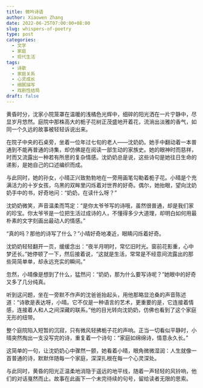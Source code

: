 ```yaml
---
title: 微吟诗语
author: Xiaowen Zhang
date: 2022-06-25T07:00:00+08:00
slug: whispers-of-poetry
type: post
categories:
  - 文学
  - 家庭
  - 现代生活
tags:
  - 诗歌
  - 家庭关系
  - 心灵成长
  - 细腻描写
  - 戏剧性结局
draft: false
---
```


黄昏时分，沈家小院笼罩在温暖的浅橘色光辉中，细碎的阳光洒在一片宁静中，尽显岁月悠然。庭院中那株高大的栀子花树正茂盛地开着花，流淌出淡雅的香气，如同一个久远的故事被轻轻诉说出来。

在院子中央的石桌旁，坐着一位年过七旬的老人——沈奶奶。她手中翻动着一本普通到不能再普通的诗集，却仿佛是在阅读一部生动的家族史。她的眼神时而慈祥，时而又流露出一种若有所思的复杂情感。沈奶奶总是说，这些诗句是她往日生命的递影，是她自己的口述编织而成。

与此同时，她的孙女，小晴正兴致勃勃地在一旁用画笔勾勒着栀子花。小晴是个充满活力的十岁女孩，乌黑的双眸里闪烁着对世界的好奇。偶尔，她抬眼，望向沈奶奶手中的书，好奇地问：“奶奶，在读什么呀？”

沈奶奶微笑，声音温柔而笃定：“是你太爷爷写的诗哦，虽然很普通，却是我们家的珍宝。你太爷爷是一位把生活过成诗的人，不懂得多少大道理，却明白如何用最朴素的文字刻画出最动人的情感。”

“真的吗？那他的诗写了什么？”小晴好奇地凑近，眼睛闪烁着好奇。

沈奶奶轻轻翻开一页，缓缓念出：“夜半月明时，常忆旧时光。窗前花影重，心中梦还长。”她停顿了一下，然后接着说，“这就是生活，常常是不经意间流露出的那些简简单单，却永远充实的瞬间。”

忽然，小晴像是想到了什么，猛然问：“奶奶，那为什么要写诗呢？”她眼中的好奇又多了几分纯真。

听到这问题，坐在一旁默不作声的沈爸爸抬起头，用他那略显沧桑的声音陈述道：“诗歌是表达呀，小晴。它不仅是一种语言的艺术，更重要的是，它连接着情感，连接着人和人之间深藏的联系。”他的目光转向沈奶奶，仿佛也看到了这个家庭无形的纽带。

整个庭院陷入短暂的沉寂，只有微风轻拂栀子花的声响。正当一切看似平静时，小晴突然掏出一支没写完的诗，重复着一个诗句：“家庭如绵绵诗，情意永久长。”

这简单的一句，让沈奶奶心中骤然一颤，她看着小晴，眼角微微湿润：人生就像一首普通的诗，默默伴随每一个家庭，深深扎根在每一个心灵深处。

与此同时，黄昏的阳光正温柔地消隐于遥远的地平线，随着一声轻轻的风铃响，他们的对话戛然而止。故事在此画下一个未完待续的句号，留给读者无限的思索。